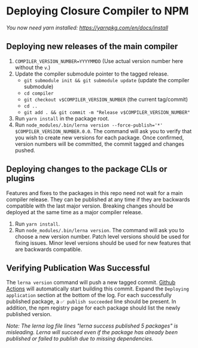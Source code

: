 # Deploying Closure Compiler to NPM

*You now need yarn installed: https://yarnpkg.com/en/docs/install*

## Deploying new releases of the main compiler

 1. `COMPILER_VERSION_NUMBER=YYYYMMDD` (Use actual version number here without the `v`.)
 2. Update the compiler submodule pointer to the tagged release.
     * `git submodule init && git submodule update` (update the compiler submodule)
     * `cd compiler`
     * `git checkout v$COMPILER_VERSION_NUMBER` (the current tag/commit)
     * `cd ..`
     * `git add . && git commit -m "Release v$COMPILER_VERSION_NUMBER"`
 3. Run `yarn install` in the package root.
 4. Run `node_modules/.bin/lerna version --force-publish='*' $COMPILER_VERSION_NUMBER.0.0`.
    The command will ask you to verify that you wish to create new versions for each package.
    Once confirmed, version numbers will be committed, the commit tagged and changes pushed.

## Deploying changes to the package CLIs or plugins

Features and fixes to the packages in this repo need not wait for a main compiler release.
They can be published at any time if they are backwards compatible with the last major version.
Breaking changes should be deployed at the same time as a major compiler release.

 1. Run `yarn install`.
 2. Run `node_modules/.bin/lerna version`.
    The command will ask you to choose a new version number.
    Patch level versions should be used for fixing issues.
    Minor level versions should be used for new features that are backwards compatible.
    
## Verifying Publication Was Successful

The `lerna version` command will push a new tagged commit. [Github Actions](https://github.com/google/closure-compiler-npm/actions)
will automatically start building this commit. Expand the `Deploying application` section at the bottom of the log. For each
successfully published package, a `✅ publish succeeded` line should be present. In addition,
the npm registry page for each package should list the newly published version.

*Note: The lerna log file lines "lerna success published 5 packages" is misleading. Lerna will
succeed even if the package has already been published or failed to publish due to missing
dependencies.*
